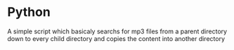 # Python
A simple script which basicaly searchs for mp3 files from a parent directory down to every child directory 
and copies the content into another directory
